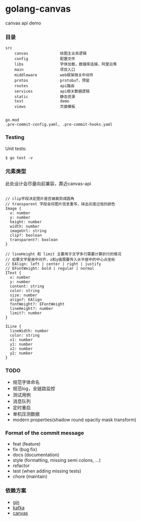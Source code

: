 # golang-canvas
canvas api demo

### 目录

```
src
	canvas              绘图主业务逻辑
	config              配置文件
	libs                字体加载，数据库连接，阿里云等
	main                项目入口
	middleware          web框架相关中间件
	protos              protobuf，预留
	routes              api路由
	services            api相关数据逻辑
	static              静态资源
	test                demo
	views               页面模板
	

go.mod
.pre-commit-config.yaml, .pre-commit-hooks.yaml
```


### Testing
Unit tests:

```
$ go test -v
```


### 元素类型

此处设计会尽量向前兼容，靠近canvas-api

```

// clip字段决定图片是否被裁剪成圆角
// transparent 字段会将图片信息重写，抹去灰度过低的颜色
Image {
  x: number
  y: number
  height: number
  width: number
  imageUrl: string
  clip?: boolean
  transparent?: boolean
}

// lineHeight 和 limit 主要用于文字多行需要计算折行的情况
// 如果文字是居中对齐，x和y值需要传入水平居中的中心点坐标
// EAlign: left | center | right | justify
// EFontWeight: bold | regular | normal
IText {
  x: number
  y: number
  content: string
  color: string
  size: number
  align?: EAlign
  fontWeight?: EFontWeight
  lineHeight?: number
  limit?: number
}

ILine {
  lineWidth: number
  color: string
  x1: number
  y1: number
  x2: number
  y2: number
}
```


### TODO

- 规范字体命名
- 规范log，全链路监控
- 测试用例
- 消息队列
- 定时重启
- 单机压测数据
- modern properties(shadow round opacity mask transform)

### Format of the commit message

- feat (feature)
- fix (bug fix)
- docs (documentation)
- style (formatting, missing semi colons, …)
- refactor
- test (when adding missing tests)
- chore (maintain)

### 依赖方案

+ [gin](https://github.com/gin-gonic/gin)
+ [kafka](https://github.com/NervJS/taro)
+ [canvas](https://github.com/tdewolff/canvas)


